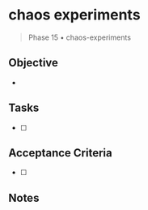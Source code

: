 # chaos experiments

> Phase 15 • chaos-experiments

## Objective
- 

## Tasks
- [ ] 

## Acceptance Criteria
- [ ] 

## Notes

